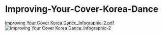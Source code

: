 # Improving-Your-Cover-Korea-Dance
[Improving Your Cover Korea Dance_Infographic-2.pdf](https://github.com/Anuwat062/Improving-Your-Cover-Korea-Dance/files/8845910/Improving.Your.Cover.Korea.Dance_Infographic-2.pdf)
![Improving Your Cover Korea Dance_Infographic-2](https://user-images.githubusercontent.com/73731055/172203131-9aa037a9-3e12-4bd9-a94a-4b6d19b79094.jpg)

